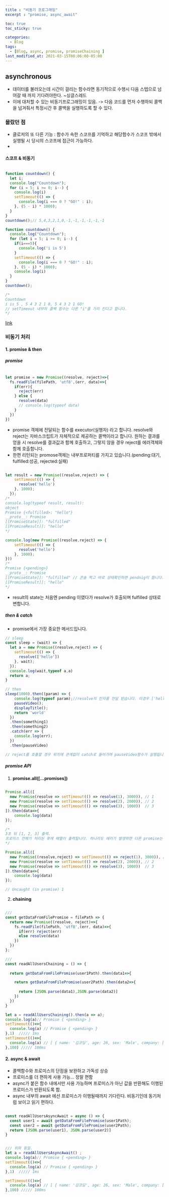```yaml
---
title : "비동기 프로그래밍"
excerpt : "promise, async_await"

toc: true
toc_sticky: true

categories:
  - Blog
tags:
  - [Blog, async, promise, promiseChaining ]
last_modified_at: 2021-03-15T08:06:00-05:00
---
```


## asynchronous

* 데이터를 불러오는데 시간이 걸리는 함수라면 동기적으로 수행시 다음 스텝으로 넘어갈 때 까지 기다려야한다. ~싱글스레드
* 이에 대처할 수 있는 비동기프로그래밍이 있음. -> 다음 코드를 먼저 수행하되 콜백을 넘겨줘서 특정시간 후 콜백을 실행하도록 할 수 있다.

### 몰랐던 점

* 클로저의 또 다른 기능 : 함수가 속한 스코프를 기억하고 해당함수가 스코프 밖에서 실행될 시 당시의 스코프에 접근이 가능하다.
* 
#### 스코프 & 비동기

```js

function countdown() {
  let i;
  console.log("Countdown");
  for (i = 5; i >= 0; i--) {
    console.log(i)
    setTimeout(() => {
      console.log(i === 0 ? "GO!" : i);
    }, (5 - i) * 1000);
  }
}
countdown();// 5,4,3,2,1,0,-1,-1,-1,-1,-1,-1

function countdown() {
  console.log("Countdown");
  for (let i = 5; i >= 0; i--) {
    if(i===5){
      console.log('i is 5')
    } 
    setTimeout(() => {
      console.log(i === 0 ? "GO!" : i);
    }, (5 - i) * 1000);
    console.log(i)
  }
}
countdown();

/*
Countdown
i is 5 , 5 4 3 2 1 0, 5 4 3 2 1 GO!
// setTimeout 내부의 콜백 함수는 다른 "i"를 가리 킨다고 합니다.
*/
```
[link](https://medium.com/@measukidesu/javascript-deep-dive-2-scopes-a20eadecbc7b)


### 비동기 처리 

#### 1. promise & then

##### promise

```js

let promise = new Promise((resolve, reject)=>{
  fs.readFile(filePath, 'utf8',(err, data)=>{
    if(err){
      reject(err)
    } else {
      resolve(data)
      // console.log(typeof data)
    }
  })
})

```

* promise 객체에 전달되는 함수를 executor(실행자) 라고 합니다.  resolve와 reject는 자바스크립트가 자체적으로 제공하는 콜백이라고 합니다. 원하는 결과를 얻을 시 resolve를 결과값과 함께 호출하고, 그렇지 않을 경우 reject를 에러객체와 함께 호출함니다.
* 한편 리턴되는 promose객체는 내부프로퍼티를 가지고 있습니다.(pending:대기, fulfilled:성공, rejected:실패)

```js

let result = new Promise((resolve,reject) => {
    setTimeout(() => {
      resolve('hello')
    }, 1000);
  });
/*
console.log(typeof result, result):
object 
Promise {<fulfilled>: "hello"}
__proto__: Promise
[[PromiseState]]: "fulfilled"
[[PromiseResult]]: "hello"
*/

console.log(new Promise((resolve,reject) => {
    setTimeout(() => {
      resolve('hello')
    }, 1000);
}))
/*
Promise {<pending>}
__proto__: Promise
[[PromiseState]]: "fulfilled" // 콘솔 찍고 바로 상태확인하면 pendnig이 뜹니다. 1초뒤에 확인하면 왼쪽처럼 fulfilled상태입니다 ㅋㅋ
[[PromiseResult]]: "hello"
*/

```

* result의 state는 처음엔 pending 이였다가 resolve가 호출되며 fulfilled 상태로 변합니다.

##### then & catch

* promise에서 가장 중요한 메서드입니다.

```js
// sleep
const sleep = (wait) => {
  let a = new Promise((resolve,reject) => {
    setTimeout(() => {
      resolve(['hello'])
    }, wait);
  });
  console.log(wait,typeof a,a)
  return a;
}

// then
sleep(1000).then((param) => {
    console.log(typeof param);//resolve의 인자를 전달 받습니다. 이경우 ['hello']의 type을 출력합니다.
    pauseVideo();
    displayTitle();
    return 'world'
  })
  .then(something1)
  .then(something2)
  .catch(err => {
    console.log(err);
  })
  .then(pauseVideo)

// reject를 호출할 경우 위치에 관계없이 catch로 들어가며 pauseVideo함수가 실행됩니다.

```

##### promise API

1. **promise.all([...promises])**

```js

Promise.all([
  new Promise(resolve => setTimeout(() => resolve(1), 3000)), // 1
  new Promise(resolve => setTimeout(() => resolve(2), 2000)), // 2
  new Promise(resolve => setTimeout(() => resolve(3), 1000))  // 3
]).then(data=>{
    console.log(data)
}); 

/*
3초 뒤 [1, 2, 3] 출력.
프로미스 전체가 처리된 후에 배열이 출력됩니다. 하나라도 에러가 발생하면 다른 promise는 무시되며 .catch 존재하에 catch가 실행됩니다.
*/

Promise.all([
  new Promise((resolve,reject) => setTimeout(() => reject(1), 3000)), // 1
  new Promise(resolve => setTimeout(() => resolve(2), 2000)), // 2
  new Promise(resolve => setTimeout(() => resolve(3), 1000))  // 3
]).then(data=>{
    console.log(data)
}); 

// Uncaught (in promise) 1

```
2. **chaining**

```js

///
const getDataFromFilePromise = filePath => {
  return new Promise((resolve, reject)=>{
    fs.readFile(filePath, 'utf8',(err, data)=>{
      if(err) reject(err) 
      else resolve(data)
    })
  })
};

/// 
const readAllUsersChaining = () => {
  
  return getDataFromFilePromise(user1Path).then(data1=>{

    return getDataFromFilePromise(user2Path).then(data2=>{
      
      return [JSON.parse(data1),JSON.parse(data2)]
    })
  })
}

let a = readAllUsersChaining().then(a => a);
console.log(a)// Promise { <pending> }
setTimeout(()=>{
  console.log(a) // Promise { <pending> }
},1)  ///// 1ms
setTimeout(()=>{
  console.log(a) // [ { name: '김코딩', age: 26, sex: 'Male', company: [Object] }, { name: '박해커', age: 40, sex: 'Female', company: [Object] } ]
},100) ///// 100ms


```

#### 2. async & await

* 콜백함수와 프로미스의 단점을 보완하고 가독성 상승
* 프로미스를 더 편하게 사용 가능... 정말 편함
* async가 붙은 함수 내에서만 사용 가능하며 프로미스가 아닌 값을 반환해도 이행된 프로미스가 반환되도록 함.
* async 내부의 await 에선 프로미스가 이행될때까지 기다린다. 비동기인데 동기처럼 보이고 읽기 편하다.

```js

const readAllUsersAsyncAwait = async () => {
  const user1 = await getDataFromFilePromise(user1Path);
  const user2 = await getDataFromFilePromise(user2Path);
  return [JSON.parse(user1), JSON.parse(user2)]
}


/// 위와 동일.
let a = readAllUsersAsyncAwait() ;
console.log(a)// Promise { <pending> }
setTimeout(()=>{
  console.log(a) // Promise { <pending> }
},1)  ///// 1ms

setTimeout(()=>{
  console.log(a) // [ { name: '김코딩', age: 26, sex: 'Male', company: [Object] }, { name: '박해커', age: 40, sex: 'Female', company: [Object] } ]
},100) ///// 100ms


```


